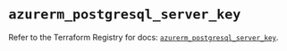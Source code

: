 # `azurerm_postgresql_server_key`

Refer to the Terraform Registry for docs: [`azurerm_postgresql_server_key`](https://registry.terraform.io/providers/hashicorp/azurerm/4.6.0/docs/resources/postgresql_server_key).
